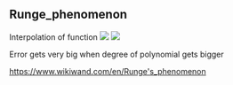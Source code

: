 ## Runge_phenomenon
Interpolation of function
![](https://i.imgur.com/yuduaFy.png)
![](https://i.imgur.com/sq23noD.png)

Error gets very big when degree of polynomial gets bigger

https://www.wikiwand.com/en/Runge's_phenomenon
